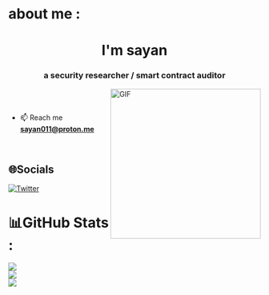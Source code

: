 # about me :



<h1 align="center">I'm sayan</h1>
<h3 align="center">a security researcher / smart contract auditor</h3>

<img align="right" alt="GIF" src="https://media.tenor.com/0ygiqFaX-ssAAAAM/bongo-cat-typing.gif" width="300px" height="300"  />

<br>
<br> 



- 📫 Reach me **sayan011@proton.me**


<br/>  


## 🌐Socials
[![Twitter](https://img.shields.io/badge/Twitter-%231DA1F2.svg?logo=Twitter&logoColor=white)](https://twitter.com/sayan_011) 



# 📊GitHub Stats :
![](https://github-readme-stats.vercel.app/api?username=sayan011&theme=radical&hide_border=false&include_all_commits=false&count_private=false)<br/>
![](https://github-readme-streak-stats.herokuapp.com/?user=sayan011&theme=radical&hide_border=false)<br/>
![](https://github-readme-stats.vercel.app/api/top-langs/?username=sayan011&theme=radical&hide_border=false&include_all_commits=false&count_private=false&layout=compact)






